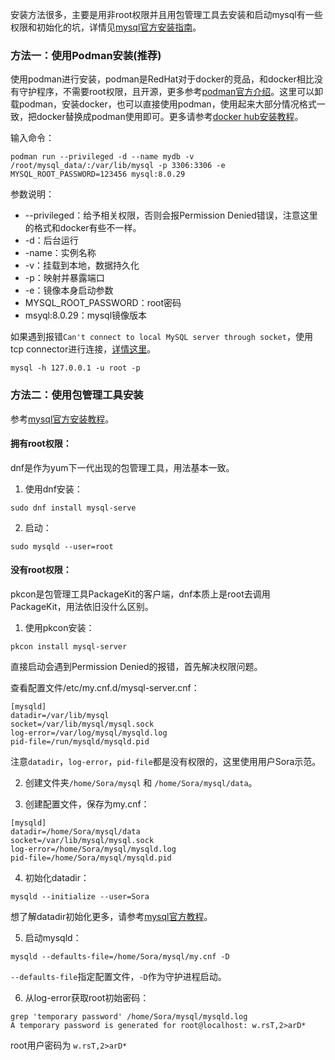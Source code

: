 安装方法很多，主要是用非root权限并且用包管理工具去安装和启动mysql有一些权限和初始化的坑，详情见[mysql官方安装指南](https://dev.mysql.com/doc/refman/8.0/en/installing.html)。

### 方法一：使用Podman安装(推荐) 
使用podman进行安装，podman是RedHat对于docker的竞品，和docker相比没有守护程序，不需要root权限，且开源，更多参考[podman官方介绍](https://docs.podman.io/en/latest/)。这里可以卸载podman，安装docker，也可以直接使用podman，使用起来大部分情况格式一致，把docker替换成podman使用即可。更多请参考[docker hub安装教程](https://hub.docker.com/_/mysql)。

输入命令：
```
podman run --privileged -d --name mydb -v /root/mysql_data/:/var/lib/mysql -p 3306:3306 -e MYSQL_ROOT_PASSWORD=123456 mysql:8.0.29
```

参数说明：
* --privileged：给予相关权限，否则会报Permission Denied错误，注意这里的格式和docker有些不一样。
* -d：后台运行
* -name：实例名称
* -v：挂载到本地，数据持久化
* -p：映射并暴露端口
* -e：镜像本身启动参数
* MYSQL_ROOT_PASSWORD：root密码
* msyql:8.0.29：mysql镜像版本

如果遇到报错`Can't connect to local MySQL server through socket`，使用tcp connector进行连接，[详情这里](https://stackoverflow.com/questions/4448467/cant-connect-to-local-mysql-server-through-socket-var-lib-mysql-mysql-sock)。
```
mysql -h 127.0.0.1 -u root -p
```

### 方法二：使用包管理工具安装
参考[mysql官方安装教程](https://dev.mysql.com/doc/refman/8.0/en/linux-installation-yum-repo.html)。

#### 拥有root权限：
dnf是作为yum下一代出现的包管理工具，用法基本一致。

1.  使用dnf安装：
```
sudo dnf install mysql-serve
```

2. 启动：
```
sudo mysqld --user=root
```

#### 没有root权限：
pkcon是包管理工具PackageKit的客户端，dnf本质上是root去调用PackageKit，用法依旧没什么区别。

1. 使用pkcon安装：
```
pkcon install mysql-server
```

直接启动会遇到Permission Denied的报错，首先解决权限问题。

查看配置文件/etc/my.cnf.d/mysql-server.cnf：
```
[mysqld]
datadir=/var/lib/mysql
socket=/var/lib/mysql/mysql.sock
log-error=/var/log/mysql/mysqld.log
pid-file=/run/mysqld/mysqld.pid
```

注意`datadir`，`log-error`，`pid-file`都是没有权限的，这里使用用户Sora示范。

2. 创建文件夹`/home/Sora/mysql` 和 `/home/Sora/mysql/data`。

3. 创建配置文件，保存为my.cnf：
```
[mysqld]
datadir=/home/Sora/mysql/data
socket=/var/lib/mysql/mysql.sock
log-error=/home/Sora/mysql/mysqld.log
pid-file=/home/Sora/mysql/mysqld.pid
```

4. 初始化datadir：
```
mysqld --initialize --user=Sora
```

想了解datadir初始化更多，请参考[mysql官方教程](https://dev.mysql.com/doc/mysql-installation-excerpt/5.7/en/data-directory-initialization.html)。

5. 启动mysqld：
```
mysqld --defaults-file=/home/Sora/mysql/my.cnf -D
```

`--defaults-file`指定配置文件，`-D`作为守护进程启动。

6. 从log-error获取root初始密码：
```
grep 'temporary password' /home/Sora/mysql/mysqld.log
A temporary password is generated for root@localhost: w.rsT,2>arD*
```

root用户密码为 `w.rsT,2>arD*`